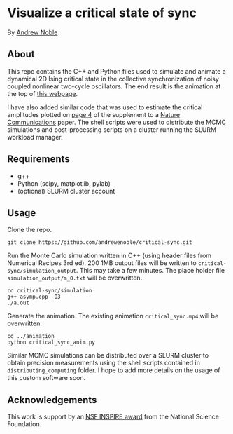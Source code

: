 # Visualize a critical state of sync

By [Andrew Noble](http://andrewenoble.com/research.html)

## About

This repo contains the C++ and Python files used to simulate and animate a dynamical 2D Ising critical state in the collective synchronization of noisy coupled nonlinear two-cycle oscillators.  The end result is the animation at the top of  [this webpage](http://andrewenoble.com/research.html).

I have also added similar code that was used to estimate the critical amplitudes plotted on [page 4](http://www.nature.com/article-assets/npg/ncomms/2015/150408/ncomms7664/extref/ncomms7664-s1.pdf) of the supplement to a <a href="http://www.nature.com/ncomms/2015/150408/ncomms7664/full/ncomms7664.html">Nature Communications</a> paper.  The shell scripts were used to distribute the MCMC simulations and post-processing scripts on a cluster running the SLURM workload manager.

## Requirements

* g++
* Python (scipy, matplotlib, pylab)
* (optional) SLURM cluster account

## Usage

Clone the repo.
```
git clone https://github.com/andrewenoble/critical-sync.git
```
Run the Monte Carlo simulation written in C++ (using header files from Numerical Recipes 3rd ed).  200 1MB output files will be written to ```critical-sync/simulation_output```.  This may take a few minutes.  The place holder file ```simulation_output/m_0.txt``` will be overwritten.  
```
cd critical-sync/simulation
g++ asymp.cpp -O3 
./a.out
```
Generate the animation.  The existing animation ```critical_sync.mp4``` will be overwritten.
```
cd ../animation
python critical_sync_anim.py
```

Similar MCMC simulations can be distributed over a SLURM cluster to obtain precision measurements using the shell scripts contained in ```distributing_computing``` folder.  I hope to add more details on the usage of this custom software soon.

## Acknowledgements

This work is support by an <a href="http://www.nsf.gov/awardsearch/showAward?AWD_ID=1344187&amp;HistoricalAwards=false">NSF
INSPIRE award</a> from the National Science Foundation.  
